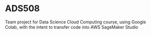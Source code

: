 # ADS508
Team project for Data Science Cloud Computing course, using Google Colab, with the intent to transfer code into AWS SageMaker Studio
